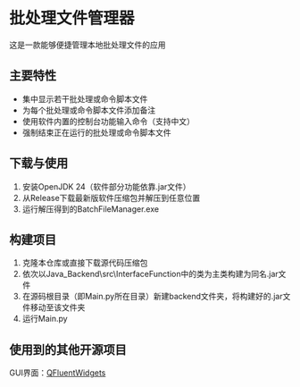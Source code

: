 # 批处理文件管理器

这是一款能够便捷管理本地批处理文件的应用

## 主要特性

- 集中显示若干批处理或命令脚本文件
- 为每个批处理或命令脚本文件添加备注
- 使用软件内置的控制台功能输入命令（支持中文）
- 强制结束正在运行的批处理或命令脚本文件

## 下载与使用

1. 安装OpenJDK 24（软件部分功能依靠.jar文件）
2. 从Release下载最新版软件压缩包并解压到任意位置
3. 运行解压得到的BatchFileManager.exe

## 构建项目

1. 克隆本仓库或直接下载源代码压缩包
2. 依次以Java_Backend\src\InterfaceFunction中的类为主类构建为同名.jar文件
3. 在源码根目录（即Main.py所在目录）新建backend文件夹，将构建好的.jar文件移动至该文件夹
4. 运行Main.py

## 使用到的其他开源项目

GUI界面：[QFluentWidgets](https://github.com/zhiyiYo/PyQt-Fluent-Widgets)
